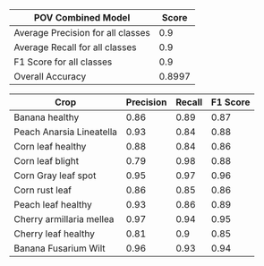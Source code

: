 | POV Combined Model                |  Score |
|-----------------------------------|--------|
| Average Precision for all classes | 0.9    |
| Average Recall for all classes    | 0.9    |
| F1 Score for all classes          | 0.9    |
| Overall Accuracy                  | 0.8997 |

| Crop                     | Precision | Recall | F1 Score |
|--------------------------|-----------|--------|----------|
| Banana healthy           | 0.86      | 0.89   | 0.87     |
| Peach Anarsia Lineatella | 0.93      | 0.84   | 0.88     |
| Corn leaf healthy        | 0.88      | 0.84   | 0.86     |
|  Corn leaf blight        | 0.79      | 0.98   | 0.88     |
|  Corn Gray leaf spot     | 0.95      | 0.97   | 0.96     |
|  Corn rust leaf          | 0.86      | 0.85   | 0.86     |
|  Peach leaf healthy      | 0.93      | 0.86   | 0.89     |
| Cherry armillaria mellea | 0.97      | 0.94   | 0.95     |
| Cherry leaf healthy      | 0.81      | 0.9    | 0.85     |
| Banana Fusarium Wilt     | 0.96      | 0.93   | 0.94     |
